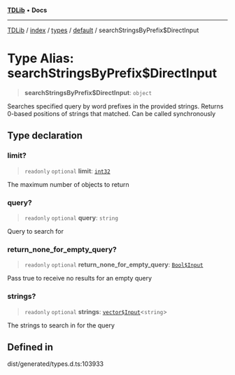 [**TDLib**](../../../../../../README.md) • **Docs**

***

[TDLib](../../../../../../modules.md) / [index](../../../../../README.md) / [types](../../../README.md) / [default](../README.md) / searchStringsByPrefix$DirectInput

# Type Alias: searchStringsByPrefix$DirectInput

> **searchStringsByPrefix$DirectInput**: `object`

Searches specified query by word prefixes in the provided strings. Returns 0-based positions of strings that matched. Can be called synchronously

## Type declaration

### limit?

> `readonly` `optional` **limit**: [`int32`](int32.md)

The maximum number of objects to return

### query?

> `readonly` `optional` **query**: `string`

Query to search for

### return\_none\_for\_empty\_query?

> `readonly` `optional` **return\_none\_for\_empty\_query**: [`Bool$Input`](Bool$Input.md)

Pass true to receive no results for an empty query

### strings?

> `readonly` `optional` **strings**: [`vector$Input`](vector$Input.md)\<`string`\>

The strings to search in for the query

## Defined in

dist/generated/types.d.ts:103933
